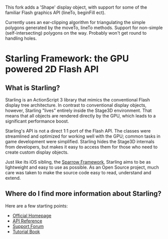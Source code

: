 This fork adds a 'Shape' display object, with support for some of the familiar Flash graphics API (lineTo, beginFill ect).

Currently uses an ear-clipping algorithm for triangulating the simple polygons generated by the moveTo, lineTo methods.
Support for non-simple (self-intersecting) polygons on the way.
Probably won't get round to handling holes.


Starling Framework: the GPU powered 2D Flash API
================================================

What is Starling?
-----------------

Starling is an ActionScript 3 library that mimics the conventional Flash display tree architecture. In contrast to conventional display objects, however, Starling "lives" entirely inside the Stage3D environment. That means that all objects are rendered directly by the GPU, which leads to a significant performance boost. 

Starling's API is not a direct 1:1 port of the Flash API. The classes were streamlined and optimized for working well with the GPU; common tasks in game development were simplified. Starling hides the Stage3D internals from developers, but makes it easy to access them for those who need to create custom display objects.

Just like its iOS sibling, the [Sparrow Framework][1], Starling aims to be as lightweight and easy to use as possible. As an Open Source project, much care was taken to make the source code easy to read, understand and extend.

Where do I find more information about Starling?
------------------------------------------------

Here are a few starting points:

* [Official Homepage](http://www.starling-framework.org)
* [API Reference](http://doc.starling-framework.org)
* [Support Forum](http://forum.starling-framework.org)
* [Tutorial Book](http://www.bytearray.org/?p=3371)


[1]: http://www.sparrow-framework.org